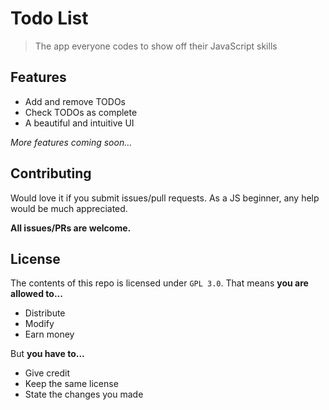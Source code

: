 # Todo List

> The app everyone codes to show off their JavaScript skills

## Features

- Add and remove TODOs
- Check TODOs as complete
- A beautiful and intuitive UI
 
*More features coming soon...*

## Contributing

Would love it if you submit issues/pull requests. As a JS beginner, any help would be much appreciated. 

**All issues/PRs are welcome.**

## License

The contents of this repo is licensed under ``GPL 3.0``.
That means **you are allowed to...**

- Distribute
- Modify
- Earn money

But **you have to...**
- Give credit
- Keep the same license
- State the changes you made
